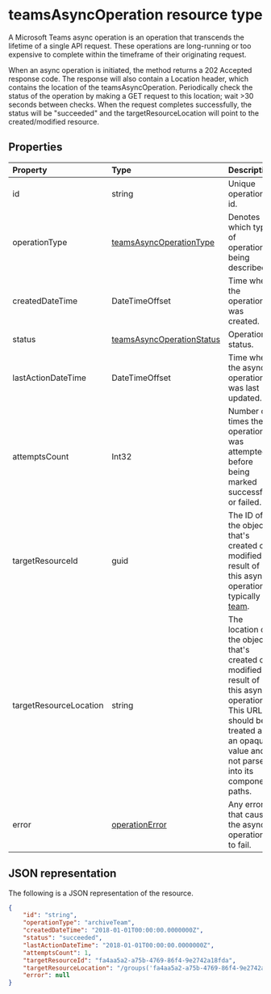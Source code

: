 # teamsAsyncOperation resource type



A Microsoft Teams async operation is an operation that transcends the lifetime of a single API request. 
These operations are long-running or too expensive to complete within the timeframe of their originating request.

When an async operation is initiated, the method returns a 202 Accepted response code. 
The response will also contain a Location header, which contains the location of the teamsAsyncOperation. 
Periodically check the status of the operation by making a GET request to this location; wait >30 seconds between checks.
When the request completes successfully, the status will be "succeeded" and the targetResourceLocation will point to the created/modified resource.

## Properties

| Property | Type	| Description |
|:---------------|:--------|:----------|
|id|string |Unique operation id.|
|operationType|[teamsAsyncOperationType](teamsasyncoperationtype.md) |Denotes which type of operation is being described.|
|createdDateTime|DateTimeOffset |Time when the operation was created.|
|status|[teamsAsyncOperationStatus](teamsasyncoperationstatus.md)| Operation status.|
|lastActionDateTime|DateTimeOffset |Time when the async operation was last updated.|
|attemptsCount|Int32|Number of times the operation was attempted before being marked successful or failed.|
|targetResourceId|guid |The ID of the object that's created or modified as result of this async operation, typically a [team](../resources/team.md).|
|targetResourceLocation|string|The location of the object that's created or modified as result of this async operation. This URL should be treated as an opaque value and not parsed into its component paths.|
|error|[operationError](operationerror.md)|Any error that causes the async operation to fail.|

## JSON representation

The following is a JSON representation of the resource.

<!-- {
  "blockType": "resource",
  "keyProperty": "id",
  "@odata.type": "microsoft.graph.teamsasyncoperation"
}-->

```json
{
    "id": "string",
    "operationType": "archiveTeam",
    "createdDateTime": "2018-01-01T00:00:00.0000000Z",
    "status": "succeeded",
    "lastActionDateTime": "2018-01-01T00:00:00.0000000Z",
    "attemptsCount": 1,
    "targetResourceId": "fa4aa5a2-a75b-4769-86f4-9e2742a18fda",
    "targetResourceLocation": "/groups('fa4aa5a2-a75b-4769-86f4-9e2742a18fda')/team",
    "error": null
}
```

<!-- uuid: 20fd7863-9545-40d4-ae8f-fee2d115a690
2015-10-25 14:57:30 UTC -->
<!-- {
  "type": "#page.annotation",
  "description": "teams async operation resource",
  "keywords": "",
  "section": "documentation",
  "tocPath": ""
}-->

